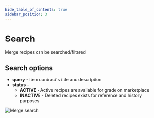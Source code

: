 ```yaml
---
hide_table_of_contents: true
sidebar_position: 3
---
```


# Search

Merge recipes can be searched/filtered

## Search options

- **query** - item contract's title and description
- **status** -
    - **ACTIVE** - Active recipes are available for grade on marketplace
    - **INACTIVE** - Deleted recipes exists for reference and history purposes

![Merge search](/img/admin/mechanics-simple/recipes/merge/merge_search.png)
